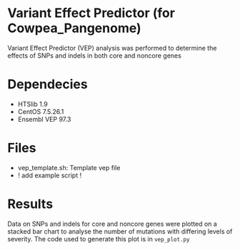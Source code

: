 # Variant Effect Predictor (for Cowpea_Pangenome)

Variant Effect Predictor (VEP) analysis was performed to determine the effects of SNPs and indels in both core and noncore genes
    
   
# Dependecies
- HTSlib 1.9
- CentOS 7.5.26.1
- Ensembl VEP 97.3
   
   
# Files      
- vep_template.sh: Template vep file     
-  ! add example script !
     
    
# Results    
Data on SNPs and indels for core and noncore genes were plotted on a stacked bar chart to analyse the number of mutations with differing levels of severity. The code used to generate this plot is in `vep_plot.py`


